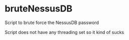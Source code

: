 # bruteNessusDB
Script to brute force the NessusDB password

Script does not have any threading set so it kind of sucks

